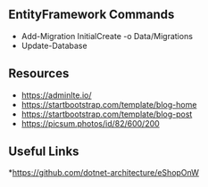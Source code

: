 ## EntityFramework Commands
* Add-Migration InitialCreate -o Data/Migrations
* Update-Database

## Resources 
* https://adminlte.io/
* https://startbootstrap.com/template/blog-home
* https://startbootstrap.com/template/blog-post
* https://picsum.photos/id/82/600/200

## Useful Links
*https://github.com/dotnet-architecture/eShopOnW

